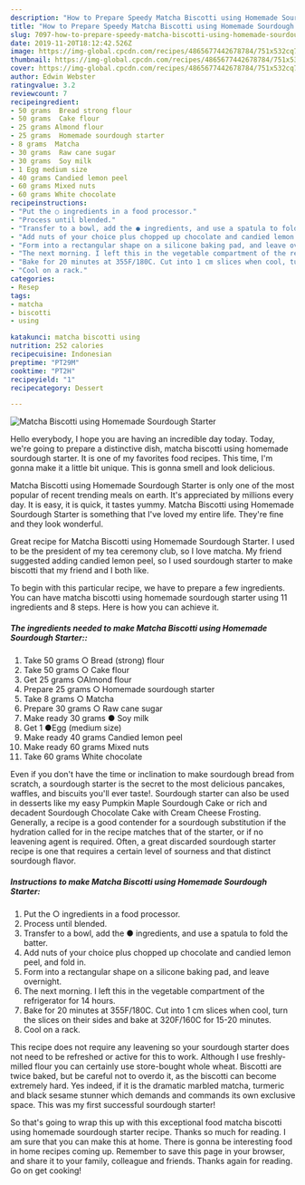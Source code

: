 ```yaml
---
description: "How to Prepare Speedy Matcha Biscotti using Homemade Sourdough Starter"
title: "How to Prepare Speedy Matcha Biscotti using Homemade Sourdough Starter"
slug: 7097-how-to-prepare-speedy-matcha-biscotti-using-homemade-sourdough-starter
date: 2019-11-20T18:12:42.526Z
image: https://img-global.cpcdn.com/recipes/4865677442678784/751x532cq70/matcha-biscotti-using-homemade-sourdough-starter-recipe-main-photo.jpg
thumbnail: https://img-global.cpcdn.com/recipes/4865677442678784/751x532cq70/matcha-biscotti-using-homemade-sourdough-starter-recipe-main-photo.jpg
cover: https://img-global.cpcdn.com/recipes/4865677442678784/751x532cq70/matcha-biscotti-using-homemade-sourdough-starter-recipe-main-photo.jpg
author: Edwin Webster
ratingvalue: 3.2
reviewcount: 7
recipeingredient:
- 50 grams  Bread strong flour
- 50 grams  Cake flour
- 25 grams Almond flour
- 25 grams  Homemade sourdough starter
- 8 grams  Matcha
- 30 grams  Raw cane sugar
- 30 grams  Soy milk
- 1 Egg medium size
- 40 grams Candied lemon peel
- 60 grams Mixed nuts
- 60 grams White chocolate
recipeinstructions:
- "Put the ○ ingredients in a food processor."
- "Process until blended."
- "Transfer to a bowl, add the ● ingredients, and use a spatula to fold the batter."
- "Add nuts of your choice plus chopped up chocolate and candied lemon peel, and fold in."
- "Form into a rectangular shape on a silicone baking pad, and leave overnight."
- "The next morning. I left this in the vegetable compartment of the refrigerator for 14 hours."
- "Bake for 20 minutes at 355F/180C. Cut into 1 cm slices when cool, turn the slices on their sides and bake at 320F/160C for 15-20 minutes."
- "Cool on a rack."
categories:
- Resep
tags:
- matcha
- biscotti
- using

katakunci: matcha biscotti using
nutrition: 252 calories
recipecuisine: Indonesian
preptime: "PT29M"
cooktime: "PT2H"
recipeyield: "1"
recipecategory: Dessert

---
```



![Matcha Biscotti using Homemade Sourdough Starter](https://img-global.cpcdn.com/recipes/4865677442678784/751x532cq70/matcha-biscotti-using-homemade-sourdough-starter-recipe-main-photo.jpg)

Hello everybody, I hope you are having an incredible day today. Today, we're going to prepare a distinctive dish, matcha biscotti using homemade sourdough starter. It is one of my favorites food recipes. This time, I'm gonna make it a little bit unique. This is gonna smell and look delicious.

Matcha Biscotti using Homemade Sourdough Starter is only one of the most popular of recent trending meals on earth. It's appreciated by millions every day. It is easy, it is quick, it tastes yummy. Matcha Biscotti using Homemade Sourdough Starter is something that I've loved my entire life. They're fine and they look wonderful.

Great recipe for Matcha Biscotti using Homemade Sourdough Starter. I used to be the president of my tea ceremony club, so I love matcha. My friend suggested adding candied lemon peel, so I used sourdough starter to make biscotti that my friend and I both like.


To begin with this particular recipe, we have to prepare a few ingredients. You can have matcha biscotti using homemade sourdough starter using 11 ingredients and 8 steps. Here is how you can achieve it.

##### The ingredients needed to make Matcha Biscotti using Homemade Sourdough Starter::

1. Take 50 grams ○ Bread (strong) flour
1. Take 50 grams ○ Cake flour
1. Get 25 grams ○Almond flour
1. Prepare 25 grams ○ Homemade sourdough starter
1. Take 8 grams ○ Matcha
1. Prepare 30 grams ○ Raw cane sugar
1. Make ready 30 grams ● Soy milk
1. Get 1 ●Egg (medium size)
1. Make ready 40 grams Candied lemon peel
1. Make ready 60 grams Mixed nuts
1. Take 60 grams White chocolate


Even if you don&#39;t have the time or inclination to make sourdough bread from scratch, a sourdough starter is the secret to the most delicious pancakes, waffles, and biscuits you&#39;ll ever taste!. Sourdough starter can also be used in desserts like my easy Pumpkin Maple Sourdough Cake or rich and decadent Sourdough Chocolate Cake with Cream Cheese Frosting. Generally, a recipe is a good contender for a sourdough substitution if the hydration called for in the recipe matches that of the starter, or if no leavening agent is required. Often, a great discarded sourdough starter recipe is one that requires a certain level of sourness and that distinct sourdough flavor. 

##### Instructions to make Matcha Biscotti using Homemade Sourdough Starter:

1. Put the ○ ingredients in a food processor.
1. Process until blended.
1. Transfer to a bowl, add the ● ingredients, and use a spatula to fold the batter.
1. Add nuts of your choice plus chopped up chocolate and candied lemon peel, and fold in.
1. Form into a rectangular shape on a silicone baking pad, and leave overnight.
1. The next morning. I left this in the vegetable compartment of the refrigerator for 14 hours.
1. Bake for 20 minutes at 355F/180C. Cut into 1 cm slices when cool, turn the slices on their sides and bake at 320F/160C for 15-20 minutes.
1. Cool on a rack.


This recipe does not require any leavening so your sourdough starter does not need to be refreshed or active for this to work. Although I use freshly-milled flour you can certainly use store-bought whole wheat. Biscotti are twice baked, but be careful not to overdo it, as the biscotti can become extremely hard. Yes indeed, if it is the dramatic marbled matcha, turmeric and black sesame stunner which demands and commands its own exclusive space. This was my first successful sourdough starter! 

So that's going to wrap this up with this exceptional food matcha biscotti using homemade sourdough starter recipe. Thanks so much for reading. I am sure that you can make this at home. There is gonna be interesting food in home recipes coming up. Remember to save this page in your browser, and share it to your family, colleague and friends. Thanks again for reading. Go on get cooking!
